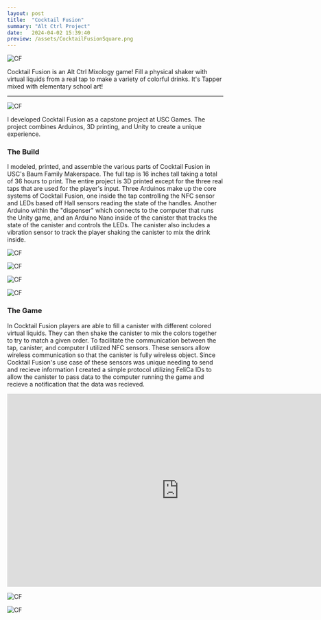 ```yaml
---
layout: post
title:  "Cocktail Fusion"
summary: "Alt Ctrl Project"
date:   2024-04-02 15:39:40
preview: /assets/CocktailFusionSquare.png
---
```


![CF](/assets/cocktailkeyart.png)

Cocktail Fusion is an Alt Ctrl Mixology game! Fill a physical shaker with virtual liquids from a real tap to make a variety of colorful drinks. It's Tapper mixed with elementary school art!

***

![CF](/assets/cocktail.JPG)

I developed Cocktail Fusion as a capstone project at USC Games. The project combines Arduinos, 3D printing, and Unity to create a unique experience.

### The Build
I modeled, printed, and assemble the various parts of Cocktail Fusion in USC's Baum Family Makerspace. The full tap is 16 inches tall taking a total of 36 hours to print. The entire project is 3D printed except for the three real taps that are used for the player's input. Three Arduinos make up the core systems of Cocktail Fusion, one inside the tap controlling the NFC sensor and LEDs based off Hall sensors reading the state of the handles. Another Arduino within the "dispenser" which connects to the computer that runs the Unity game, and an Arduino Nano inside of the canister that tracks the state of the canister and controls the LEDs. The canister also includes a vibration sensor to track the player shaking the canister to mix the drink inside.

![CF](/assets/finaldemococktail.JPG)

![CF](/assets/shakercocktail.JPG)

![CF](/assets/cocktailold.JPG)

![CF](/assets/partscocktail.JPG)

### The Game
In Cocktail Fusion players are able to fill a canister with different colored virtual liquids. They can then shake the canister to mix the colors together to try to match a given order. To facilitate the communication between the tap, canister, and computer I utilized NFC sensors. These sensors allow wireless communication so that the canister is fully wireless object. Since Cocktail Fusion's use case of these sensors was unique needing to send and recieve information I created a simple protocol utilizing FeliCa IDs to allow the canister to pass data to the computer running the game and recieve a notification that the data was recieved.

<center>
<iframe
    width="800"
    height="450"
    src="https://www.youtube.com/embed/EVyPcJhkxUs?si=rkSscyibZqg409CR"
    frameborder="0"
    allow="autoplay; encrypted-media"
    allowfullscreen
>
</iframe>
</center>

![CF](/assets/nfccocktail.JPG)

![CF](/assets/outdoorcocktail.jpeg)

